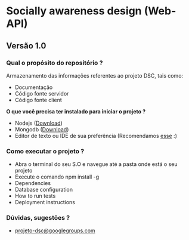 # Socially awareness design (**Web-API**)

##  Versão 1.0 ##

### Qual o propósito do repositório ? ###

Armazenamento das informações referentes ao projeto DSC, tais como:

* Documentação
* Código fonte servidor
* Código fonte client

**O que você precisa ter instalado para iniciar o projeto ?**

* Nodejs ([Download](http://nodejs.org/download/))
* Mongodb ([Download](https://www.mongodb.org/downloads))
* Editor de texto ou IDE de sua preferência (Recomendamos  [esse](http://www.sublimetext.com/3)  :)

### Como executar o projeto ? ###

* Abra o terminal do seu S.O e navegue até a pasta onde está o seu projeto
* Execute o comando npm install -g
* Dependencies
* Database configuration
* How to run tests
* Deployment instructions

### Dúvidas, sugestões ? ###

* projeto-dsc@googlegroups.com